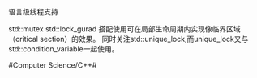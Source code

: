 语言级线程支持

std::mutex std::lock_gurad 搭配使用可在局部生命周期内实现像临界区域（critical section）的效果。
同时关注std::unique_lock,而unique_lock又与std::condition_variable一起使用。

#Computer Science/C++#

